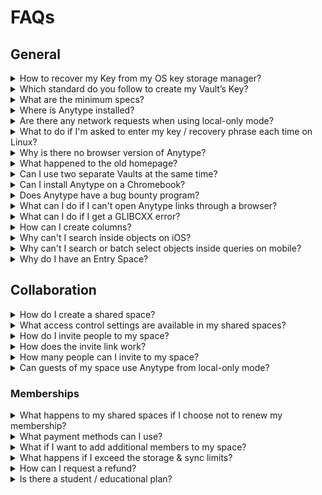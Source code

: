# FAQs

## General

<details>

<summary>How to recover my Key from my OS key storage manager?</summary>

#### Mac

If you’re using a Mac, Anytype’s default setting is to store your key in the native Keychain Access app. It doesn’t get stored anywhere else. Whether your passwords are backed up to iCloud depends if you have that option enabled in your settings. You can check [Apple’s support page](https://support.apple.com/en-us/HT204085) for more information on iCloud password backups.

We’ve set up this system as a safety net for users who might otherwise lose their Key. We’re pursuing different options for the future, but for the time being, this is how it works.

If you logged in with your key on your mac, then you can find it here:

1. Click and open Finder from the dock.
2. Click on Applications & open Utilities.
3. Open the Keychain Access app.
4. On the sidebar: select Default Keychains: login
5. Find & open your Anytype instance in the list
6. Check the “Show password” box to reveal your key

#### Windows

Your key is stored in the [Credentials Manager](https://support.microsoft.com/en-us/windows/accessing-credential-manager-1b5c916a-6a16-889f-8581-fc16e8165ac0). If you are unable to read a password via the Credential Manager (Show button is missing), you can use [this PowerShell script](https://gist.github.com/requilence/de8da32adc44d4786559789debb3bf88). Save it to your computer, right-click in the File Explorer and press "Run with PowerShell".

#### Linux

You can use [seahorse](https://wiki.gnome.org/Apps/Seahorse/) to find your key if you are using [GNOME Keyring](https://wiki.gnome.org/action/show/Projects/GnomeKeyring?action=show\&redirect=GnomeKeyring).

</details>

<details>

<summary>Which standard do you follow to create my Vault’s Key?</summary>

We use the [**BIP39**](https://medium.com/coinmonks/mnemonic-generation-bip39-simply-explained-e9ac18db9477) standard to generate a mnemonic phrase, which is then used to derive your Vault's private key.

</details>

<details>

<summary>What are the minimum specs?</summary>

* For Desktop, Electron follows Chrome, and they follow [vendor support policies](https://support.google.com/chrome/a/answer/7100626?hl=en).\
  At the moment that means:
  * Win 10+
  * macOS Catalina 10.15+
  * 64-bit Ubuntu 18.04+, Debian 10+, openSUSE 15.5+, or Fedora Linux 38+
* For Android (if installed through Google Play), it's Android 8.0 and a 64-bit device with a minimum of 4GB of RAM.
* For iOS, it's iOS 16.

</details>

<details>

<summary>Where is Anytype installed?</summary>

* In Windows 10 or above, it is usually located:\
  `C:\Users\<username>\Appdata\Local\Programs\anytype`\
  **username** stands for the name of your user aka working directory.
* For MacOS, it's: `HDD > Users >`_`Username`_`> Library > Application Support > anytype`
* For Linux, you'll find your work directory in `~/.config/anytype`
* For Android, it’s your default location, usually: \_device/data/app\_​.\
  We also store some caches: _device/data/data/io.anytype.app_\
  Anytype directory is stored in a protected app data folder, which isn’t accessible by the user on Android devices.
* For iOS, it's the standard install path determined by the iOS.

</details>

<details>

<summary>Are there any network requests when using local-only mode?</summary>

We can guarantee that there are no network requests to our Anytype Network, but our telemetry will still send requests (you will be able to opt-out later on). Additionally, the client still needs to to send requests for some of the features (embedding blocks, fetching bookmarks, etc.) to work properly.

</details>

<details>

<summary>What to do if I'm asked to enter my key / recovery phrase each time on Linux?</summary>

Linux users may be asked for their Key each time they log in. To resolve this issue, please install a keychain. The most popular is [GNOME Keyring](https://wiki.gnome.org/action/show/Projects/GnomeKeyring?action=show\&redirect=GnomeKeyring). Additionally, ensure that you have met all the [dependencies](https://github.com/anyproto/anytype-ts#dependencies) beforehand.

</details>

<details>

<summary>Why is there no browser version of Anytype?</summary>

There's no browser version of the app. Anytype is a stand-alone software, that works on desktop or mobile devices. There are many points of vulnerability in-browser apps that would compromise our commitment to data security and encryption.

</details>

<details>

<summary>What happened to the old homepage?</summary>

<img src="../../../.gitbook/assets/w=3840,quality=80 (1).webp" alt="" data-size="original">

The homepage from the alpha app has been removed, and replaced with the new sidebar and widgets. If you really liked this layout, you can try recreating it using a set with a gallery view or you can try this [gallery experience](https://gallery.any.coop/Made%20by%20Any?experience=legacy_homepage).

</details>

<details>

<summary>Can I use two separate Vaults at the same time?</summary>

Here's a tweak that works only on desktop: you need to create a separate shortcut for your other Vault and add the `--user-data-dir="$path"` flag to the launch command (i.e. `--user-data-dir="D:\Anytype"`).

</details>

<details>

<summary>Can I install Anytype on a Chromebook?</summary>

There are a few ways you can install Anytype on a Chromebook, but probably the easiest one is to use an [AppImage](https://download.anytype.io). For the full guide from one of our community members, please click [here](https://community.anytype.io/t/guide-to-use-anytype-on-a-chromebook/12181).

</details>

<details>

<summary>Does Anytype have a bug bounty program?</summary>

As a non-profit organization that hasn’t reached a sustainable income yet, we don’t have any guaranteed bug bounty program. If you can prove that you found a critical vulnerability in our applications but don’t want to disclose it, we can discuss a potential reward. Please check this [page](https://github.com/anyproto/.github/blob/main/docs/SECURITY.md) from our GitHub for more information.

</details>

<details>

<summary>What can I do if I can't open Anytype links through a browser?</summary>

You can still open any Anytype links by simply pasting them in the global search menu within Anytype and hitting enter.

</details>

<details>

<summary>What can I do if I get a GLIBCXX error? </summary>

If you are having issues with GLIBCXX, you can install the [latest version](https://download.anytype.io/) , try going through [this](https://community.anytype.io/t/update-45-1-unable-to-launch/26723/4?u=filip) thread to solve the issue or try the (unofficial) [flatpak](https://flathub.org/apps/io.anytype.anytype) version.

</details>

<details>

<summary>How can I create columns?</summary>

You can use the orange 'handle' to the left of each block to create parent/child blocks or new columns in your editor by dragging and dropping them.

<div><figure><img src="../../../.gitbook/assets/image (70).png" alt=""><figcaption></figcaption></figure> <figure><img src="../../../.gitbook/assets/image (71).png" alt=""><figcaption></figcaption></figure></div>

</details>

<details>

<summary>Why can't I search inside objects on iOS?</summary>

Currently, this feature is unavailable on iOS.

</details>

<details>

<summary>Why can't I search or batch select objects inside queries on mobile?</summary>

These features are currently unavailable on both iOS and Android.

</details>

<details>

<summary>Why do I have an Entry Space?</summary>

Vaults created before version 0.44.0 have an Entry Space. You are free to delete this space if no longer needed, or you can migrate your data to a different space by using the [import-export](../../data-and-security/import-export/ "mention") feature.

</details>

## Collaboration

<details>

<summary>How do I create a shared space?</summary>

![](<../../../.gitbook/assets/Space Settings_Shared Space Creation.png>)

Each newly Space you create is _Private_ by default. In the Space settings menu, you’ll see the option to ‘Share’. This will create a share link that you can send to anyone you would like to join your space. At this point, the Space becomes a _Shared_ Space.&#x20;

</details>

<details>

<summary>What access control settings are available in my shared spaces? </summary>

When you create a shared space you are the Space Owner. The Space Owner can change any object in the space, the space name and settings, and is the only one with rights to add and remove members.

Members of the Space have either Viewer or Editor rights. Viewers have read-only access to the Space, while Editors can edit any object in the Space or the Space Name.&#x20;

</details>

<details>

<summary>How do I invite people to my space?</summary>

![](<../../../.gitbook/assets/Anytype Space Sharing_Invite Link.png>)

As a Space owner, once you click 'Share Space' in your space settings, you can generate a shareable invite link. Anyone who you send this link to, can request access to your space.&#x20;

When a new user requests access to your space, you can approve or deny the request and set their access to 'Editor' or 'Viewer'.

</details>

<details>

<summary>How does the invite link work?</summary>

When clicking your invite link, guests who have already installed Anytype will see a popup confirmation screen asking if they would like to join your space. Upon clicking ‘Request to Join’, you will receive a notification for a join request from \[Guest Profile name] to your shared space.

If your guest has never installed Anytype, the invite link will open a unique download page with instructions for installing the application. After having done so, they would need to click the invite link again, which will open the ‘Request to Join’ confirmation popup.

</details>

<details>

<summary>How many people can I invite to my space?</summary>

Explorers can invite up to two additional Editors per shared space. Builders and Co-creators can invite up to nine additional Editors per shared space, and an unlimited number of Viewers.

</details>

<details>

<summary>Can guests of my space use Anytype from local-only mode?</summary>

Unless they are all part of the same local network, guests will need to be connected to the Anytype network in order to see all changes in the space.

</details>

### Memberships&#x20;

<details>

<summary>What happens to my shared spaces if I choose not to renew my membership?</summary>

You can choose _not_ to renew your paid membership up to any moment before the membership cycle renews. Please do so by visiting the site of the payment provider you used to pay for your membership (Stripe, App store, Google Play).

**Your global name**

Your name will be released and free for purchase one year or 3 years from when you first purchased your membership, depending on which kind of membership you purchased

**Your spaces**

When you do not renew your membership, all participants of your shared spaces (including yourself) will see a popup notification with two options: _Delete_ or _Export_ the space. Only if participants export the space and re-import it to a new space, will they continue to have access to the space data through Anytype (though changes will no longer be synced).

**Your data**

Encrypted backups of your data will be deleted from the Anytype backup node after 30 days.

</details>

<details>

<summary>What payment methods can I use?</summary>

All major credit cards are accepted. Memberships are priced in USD and will be converted to your local currency using conversion rates on Stripe, if you purchase your membership from the Desktop app.

If you purchase your membership from the iOS or Android apps, payment will be processed by the App Store or Play Store, and prices will be automatically adjusted to your local currency by the respective platform.

</details>

<details>

<summary>What if I want to add additional members to my space?</summary>

In our next iteration of memberships, we will have a tier for B2B and educational use cases, with the option to add up to 20 additional editors per space.

</details>

<details>

<summary>What happens if I exceed the storage &#x26; sync limits?</summary>

Your spaces will stop syncing with each other through the backup node and use local sync/storage only.&#x20;

</details>

<details>

<summary>How can I request a refund?</summary>

Refunds must be requested within 5 days of payment by e-mailing [support@anytype.io](mailto:support@anytype.io). We can refund only 25% of the membership fee, as we do not receive a refund for having registered your name on the network.&#x20;

</details>

<details>

<summary>Is there a student / educational plan?</summary>

We offer a 50% discount to anyone who contacts us at [membership-upgrade@anytype.io](mailto:membership-upgrade@anytype.io) using their university-associated email address.

</details>
